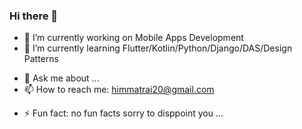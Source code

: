 ### Hi there 👋


<!-- **kaledai/kaledai** is a ✨ _special_ ✨ repository because its `README.md` (this file) appears on your GitHub profile. -->

<!-- Here are some ideas to get you started: -->

- 🔭 I’m currently working on Mobile Apps Development
- 🌱 I’m currently learning Flutter/Kotlin/Python/Django/DAS/Design Patterns
<!-- - 👯 I’m looking to collaborate on ... -->
<!-- - 🤔 I’m looking for help with ... -->
- 💬 Ask me about ...
- 📫 How to reach me: himmatrai20@gmail.com
<!-- - 😄 Pronouns: ... -->
- ⚡ Fun fact: no fun facts sorry to disppoint you ...

